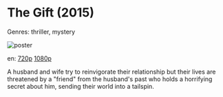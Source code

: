 # The Gift (2015)

Genres: thriller, mystery

![poster](http://image.tmdb.org/t/p/w500/chrYVlwpBjlYM80w4bQDZzfNQZf.jpg)

en:
  [720p](magnet:?xt=urn:btih:5FA63360B6597D49352CB1DB98CF0CB7267F911E&tr=udp://glotorrents.pw:6969/announce&tr=udp://tracker.opentrackr.org:1337/announce&tr=udp://torrent.gresille.org:80/announce&tr=udp://tracker.openbittorrent.com:80&tr=udp://tracker.coppersurfer.tk:6969&tr=udp://tracker.leechers-paradise.org:6969&tr=udp://p4p.arenabg.ch:1337&tr=udp://tracker.internetwarriors.net:1337)
  [1080p](magnet:?xt=urn:btih:F8A21E355E69916547D2CA6FC07F8E7C0D4C7065&tr=udp://glotorrents.pw:6969/announce&tr=udp://tracker.opentrackr.org:1337/announce&tr=udp://torrent.gresille.org:80/announce&tr=udp://tracker.openbittorrent.com:80&tr=udp://tracker.coppersurfer.tk:6969&tr=udp://tracker.leechers-paradise.org:6969&tr=udp://p4p.arenabg.ch:1337&tr=udp://tracker.internetwarriors.net:1337)
  


A husband and wife try to reinvigorate their relationship but their lives are threatened by a "friend" from the husband's past who holds a horrifying secret about him, sending their world into a tailspin.